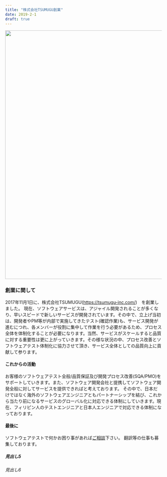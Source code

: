 ```yaml
---
title: "株式会社TSUMUGU創業"
date: 2019-2-1
draft: true
---
```


<div align="center">
<img src="../tsumugu_bg.jpg" width="800px">
</div>

### 創業に関して
2017年11月1日に、株式会社TSUMUGU(https://tsumugu-inc.com/)　を創業しました。
現在、ソフトウェアサービスは、アジャイル開発されることが多くなり、早いスピードで新しいサービスが開発されています。その中で、立上げ当初は、開発者やPM等が内部で実施してきたテスト(確認作業)も、サービス開発が進むにつれ、各メンバーが役割に集中して作業を行う必要があるため、プロセス全体を体制化することが必要になります。当然、サービスがスケールすると品質に対する重要性は更に上がっていきます。その様な状況の中、プロセス改善とソフトウェアテスト体制化に協力させて頂き、サービス全体としての品質向上に貢献して参ります。

#### これからの活動
お客様のソフトウェアテスト全般/品質保証及び開発プロセス改善(SQA/PMO)をサポートしていきます。また、ソフトウェア開発会社と提携してソフトウェア開発全般に対してサービスを提供できればと考えております。
その中で、日本だけではなく海外のソフトウェアエンジニアともパートナーシップを結び、これから当たり前になるサービスのグローバル化に対応できる体制にしていきます。現在、フィリピン人のテストエンジニアと日本人エンジニアで対応できる体制になっております。

#### 最後に
ソフトウェアテストで何かお困り事があれば<a href="info@tsumugu-inc.co.jp">ご相談</a>下さい。
翻訳等の仕事も募集しております。

##### 見出し5
###### 見出し6

